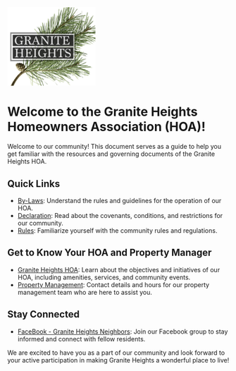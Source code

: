 <img src="https://github.com/Granite-Heights-Condominiums/HOA/blob/main/Logo.png?raw=true)https://github.com/Granite-Heights-Condominiums/HOA/blob/main/Logo.png?raw=true" alt="Logo" width="200"/>

# Welcome to the Granite Heights Homeowners Association (HOA)!

Welcome to our community! This document serves as a guide to help you get familiar with the resources and governing documents of the Granite Heights HOA.

## Quick Links

- [By-Laws](https://github.com/Granite-Heights-Condominiums/HOA/blob/main/Docs/By-Laws.md): Understand the rules and guidelines for the operation of our HOA.
- [Declaration](https://github.com/Granite-Heights-Condominiums/HOA/blob/main/Docs/Declaration.md): Read about the covenants, conditions, and restrictions for our community.
- [Rules](https://github.com/Granite-Heights-Condominiums/HOA/blob/main/Docs/Rules.md): Familiarize yourself with the community rules and regulations.

## Get to Know Your HOA and Property Manager

- [Granite Heights HOA](https://github.com/Granite-Heights-Condominiums/HOA/blob/main/Orgs/Granite%20Heights%20HOA.md): Learn about the objectives and initiatives of our HOA, including amenities, services, and community events.
- [Property Management](https://github.com/Granite-Heights-Condominiums/HOA/blob/main/Orgs/Property%20Management.md): Contact details and hours for our property management team who are here to assist you.

## Stay Connected

- [FaceBook - Granite Heights Neighbors](https://www.facebook.com/groups/749581332626396): Join our Facebook group to stay informed and connect with fellow residents.

We are excited to have you as a part of our community and look forward to your active participation in making Granite Heights a wonderful place to live!
